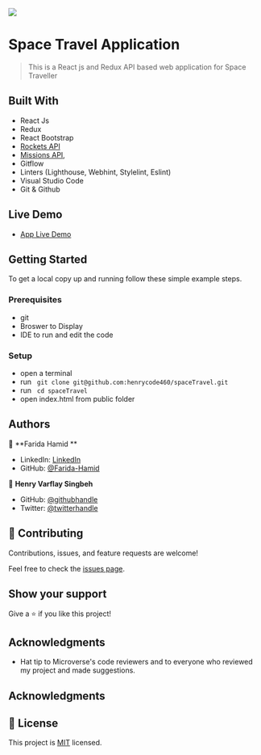 ![](https://img.shields.io/badge/Microverse-blueviolet) 

# Space Travel Application 

> This is a React js and Redux API based web application for Space Traveller

## Built With

- React Js
- Redux
- React Bootstrap
- [Rockets API](https://api.spacexdata.com/v3/rockets)
- [Missions API](https://api.spacexdata.com/v3/missions),
- Gitflow
- Linters (Lighthouse, Webhint, Stylelint, Eslint)
- Visual Studio Code
- Git & Github

## Live Demo

- [App Live Demo](https://henrycode460.github.io/spaceTravel/)



## Getting Started

To get a local copy up and running follow these simple example steps.

### Prerequisites

- git
- Broswer to Display
- IDE to run and edit the code

### Setup

- open a terminal
- run ``` git clone git@github.com:henrycode460/spaceTravel.git```
- run ``` cd spaceTravel```
- open index.html from public folder


## Authors

👤 **Farida Hamid **

- LinkedIn: [LinkedIn](https://linkedin.com/in/farida-hamid)
- GitHub: [@Farida-Hamid](https://github.com/Farida-Hamid)


👤 **Henry Varflay Singbeh**

- GitHub: [@githubhandle](https://github.com/henrycode460)
- Twitter: [@twitterhandle](https://twitter.com/460code)

## 🤝 Contributing

Contributions, issues, and feature requests are welcome!

Feel free to check the [issues page](https://github.com/henrycode460/spaceTravel/issues).

## Show your support

Give a ⭐️ if you like this project!

## Acknowledgments

- Hat tip to Microverse's code reviewers and to everyone who reviewed my project and made suggestions.

## Acknowledgments

## 📝 License

This project is [MIT](./MIT.md) licensed.